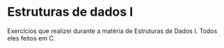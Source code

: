 # Estruturas de dados I
Exercícios que realizei durante a matéria de Estruturas de Dados I. Todos eles feitos em C.
